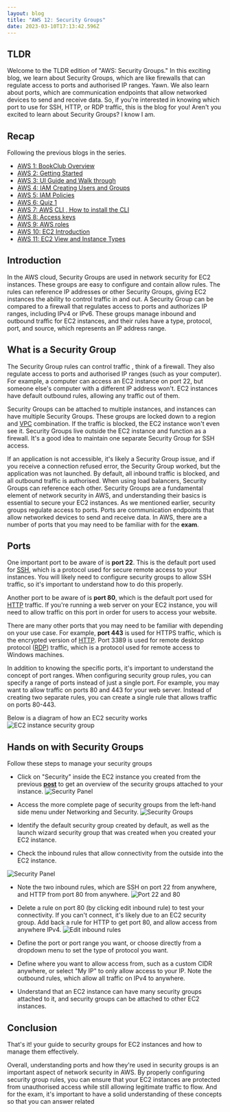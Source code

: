 ```yaml
---
layout: blog
title: "AWS 12: Security Groups"
date: 2023-03-10T17:13:42.596Z
---
```


## TLDR

Welcome to the TLDR edition of "AWS: Security Groups." In this exciting blog, we learn about Security Groups, which are like firewalls that can regulate access to ports and authorised IP ranges. Yawn. We also learn about ports, which are communication endpoints that allow networked devices to send and receive data. So, if you're interested in knowing which port to use for SSH, HTTP, or RDP traffic, this is the blog for you! Aren't you excited to learn about Security Groups? I know I am.

## Recap

Following the previous blogs in the series.

- [AWS 1: BookClub Overview](https://magicishaqblog.netlify.app/aws/)
- [AWS 2: Getting Started](https://magicishaqblog.netlify.app/2023-01-23-aws-2-getting-started/)
- [AWS 3: UI Guide and Walk through](https://magicishaqblog.netlify.app/2023-01-27-aws-3-UI-guide-and-walkthrough)
- [AWS 4: IAM Creating Users and Groups](https://magicishaqblog.netlify.app/2023-01-28-aws-4-IAM)
- [AWS 5: IAM Policies](https://magicishaqblog.netlify.app/2023-02-03-aws-5-IAM-polices)
- [AWS 6: Quiz 1 ](https://magicishaqblog.netlify.app/aws-quiz-one)
- [AWS 7: AWS CLI , How to install the CLI](https://magicishaqblog.netlify.app/2023-10-03-aws-7-cli)
- [AWS 8: Access keys](https://magicishaqblog.netlify.app/2023-10-03-aws-8-access-keys)
- [AWS 9: AWS roles](https://magicishaqblog.netlify.app/2023-02-17-aws-9-roles)
- [AWS 10: EC2 Introduction](https://magicishaqblog.netlify.app/2023-02-24-aws-10-EC2/)
- [AWS 11: EC2 View and Instance Types](https://magicishaqblog.netlify.app/2023-03-03-aws-11-EC2-View-and-instance-types/)

## Introduction

In the AWS cloud, Security Groups are used in network security for EC2 instances. These groups are easy to configure and contain allow rules. The rules can reference IP addresses or other Security Groups, giving EC2 instances the ability to control traffic in and out. A Security Group can be compared to a firewall that regulates access to ports and authorizes IP ranges, including IPv4 or IPv6. These groups manage inbound and outbound traffic for EC2 instances, and their rules have a type, protocol, port, and source, which represents an IP address range.

## What is a Security Group

The Security Group rules can control traffic , think of a firewall. They also regulate access to ports and authorised IP ranges (such as your computer). For example, a computer can access an EC2 instance on port 22, but someone else's computer with a different IP address won't. EC2 instances have default outbound rules, allowing any traffic out of them.

Security Groups can be attached to multiple instances, and instances can have multiple Security Groups. These groups are locked down to a region and [VPC](https://docs.aws.amazon.com/vpc/latest/userguide/what-is-amazon-vpc.html) combination. If the traffic is blocked, the EC2 instance won't even see it. Security Groups live outside the EC2 instance and function as a firewall. It's a good idea to maintain one separate Security Group for SSH access.

If an application is not accessible, it's likely a Security Group issue, and if you receive a connection refused error, the Security Group worked, but the application was not launched. By default, all inbound traffic is blocked, and all outbound traffic is authorised. When using load balancers, Security Groups can reference each other. Security Groups are a fundamental element of network security in AWS, and understanding their basics is essential to secure your EC2 instances.
As we mentioned earlier, security groups regulate access to ports. Ports are communication endpoints that allow networked devices to send and receive data. In AWS, there are a number of ports that you may need to be familiar with for the **exam**.

## Ports

One important port to be aware of is **port 22**. This is the default port used for [SSH](https://simple.wikipedia.org/wiki/Secure_Shell), which is a protocol used for secure remote access to your instances. You will likely need to configure security groups to allow SSH traffic, so it's important to understand how to do this properly.

Another port to be aware of is **port 80**, which is the default port used for [HTTP](https://simple.wikipedia.org/wiki/Hypertext_Transfer_Protocol) traffic. If you're running a web server on your EC2 instance, you will need to allow traffic on this port in order for users to access your website.

There are many other ports that you may need to be familiar with depending on your use case. For example, **port 443** is used for HTTPS traffic, which is the encrypted version of [HTTP](https://simple.wikipedia.org/wiki/Hypertext_Transfer_Protocol). Port 3389 is used for remote desktop protocol ([RDP](https://en.wikipedia.org/wiki/Remote_Desktop_Protocol)) traffic, which is a protocol used for remote access to Windows machines.

In addition to knowing the specific ports, it's important to understand the concept of port ranges. When configuring security group rules, you can specify a range of ports instead of just a single port. For example, you may want to allow traffic on ports 80 and 443 for your web server. Instead of creating two separate rules, you can create a single rule that allows traffic on ports 80-443.

Below is a diagram of how an EC2 security works
![EC2 instance security group](/blog/src/images/sg-1.png)

## Hands on with Security Groups

Follow these steps to manage your security groups

- Click on "Security" inside the EC2 instance you created from the previous **[post](https://magicishaqblog.netlify.app/2023-03-03-aws-11-EC2-View-and-instance-types/)** to get an overview of the security groups attached to your instance.
  ![Security Panel](/blog/src/images/sg-2.png)

- Access the more complete page of security groups from the left-hand side menu under Networking and Security.
  ![Security Groups](/blog/src/images/sg-3.png)

- Identify the default security group created by default, as well as the launch wizard security group that was created when you created your EC2 instance.

- Check the inbound rules that allow connectivity from the outside into the EC2 instance.

![Security Panel](/blog/src/images/sg-4.png)

- Note the two inbound rules, which are SSH on port 22 from anywhere, and HTTP from port 80 from anywhere.
  ![Port 22 and 80](/blog/src/images/sg-5.png)

- Delete a rule on port 80 (by clicking edit inbound rule) to test your connectivity. If you can't connect, it's likely due to an EC2 security group.
  Add back a rule for HTTP to get port 80, and allow access from anywhere IPv4.
  ![Edit inbound rules ](/blog/src/images/sg-6.png)

- Define the port or port range you want, or choose directly from a dropdown menu to set the type of protocol you want.
- Define where you want to allow access from, such as a custom CIDR anywhere, or select "My IP" to only allow access to your IP.
  Note the outbound rules, which allow all traffic on IPv4 to anywhere.
- Understand that an EC2 instance can have many security groups attached to it, and security groups can be attached to other EC2 instances.

## Conclusion

That's it! your guide to security groups for EC2 instances and how to manage them effectively.

Overall, understanding ports and how they're used in security groups is an important aspect of network security in AWS. By properly configuring security group rules, you can ensure that your EC2 instances are protected from unauthorised access while still allowing legitimate traffic to flow. And for the exam, it's important to have a solid understanding of these concepts so that you can answer related
